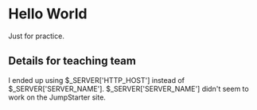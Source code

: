 # Hello World

Just for practice.

## Details for teaching team
I ended up using $_SERVER['HTTP_HOST'] instead of $_SERVER['SERVER_NAME']. $_SERVER['SERVER_NAME'] didn't seem to work on the JumpStarter site.
